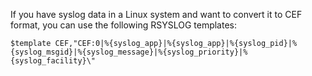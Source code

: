 
 If you have syslog data in a Linux system and want to convert it to CEF format, you can use the following RSYSLOG templates:

```
$template CEF,"CEF:0|%{syslog_app}|%{syslog_app}|%{syslog_pid}|%{syslog_msgid}|%{syslog_message}|%{syslog_priority}|%{syslog_facility}\"

```

